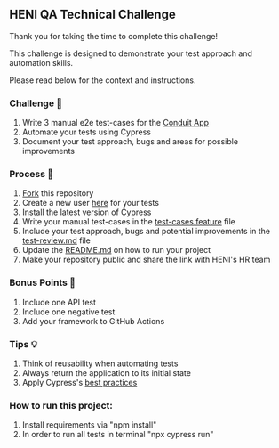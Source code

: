 ## HENI QA Technical Challenge

Thank you for taking the time to complete this challenge!

This challenge is designed to demonstrate your test approach and automation skills.

Please read below for the context and instructions.

### Challenge 🚀
1. Write 3 manual e2e test-cases for the [Conduit App](https://react-redux.realworld.io)
2. Automate your tests using Cypress
3. Document your test approach, bugs and areas for possible improvements

### Process 📄
1. [Fork](https://github.com/jhads/QA-Technical-Challenge/blob/master/test-cases.feature) this repository
2. Create a new user [here](https://react-redux.realworld.io/#/register?_k=fqwjg4) for your tests
3. Install the latest version of Cypress
4. Write your manual test-cases in the [test-cases.feature](https://github.com/jhads/QA-Technical-Challenge/blob/master/test-cases.feature) file
5. Include your test approach, bugs and potential improvements in the [test-review.md](https://github.com/jhads/QA-Technical-Challenge/blob/master/test-review.md) file
6. Update the [README.md](https://github.com/jhads/QA-Technical-Challenge/blob/master/README.md) on how to run your project
7. Make your repository public and share the link with HENI's HR team

### Bonus Points 🎯
1. Include one API test
2. Include one negative test
3. Add your framework to GitHub Actions

### Tips 💡
1. Think of reusability when automating tests 
2. Always return the application to its initial state
3. Apply Cypress's [best practices](https://docs.cypress.io/guides/references/best-practices)

### How to run this project:
1. Install requirements via "npm install"
2. In order to run all tests in terminal "npx cypress run"
